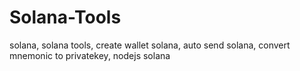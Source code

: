 # Solana-Tools
solana, solana tools, create wallet solana, auto send solana, convert mnemonic to privatekey, nodejs solana
